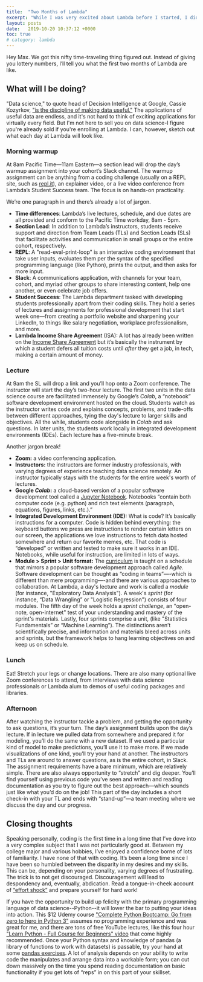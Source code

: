 ```yaml
---
title:  "Two Months of Lambda"
excerpt: "While I was very excited about Lambda before I started, I didn't quite know what each day would *look like*. Here are the nuts and bolts of most days at Lambda."
layout: posts
date:   2019-10-20 10:37:12 +0000
toc: true
# category: lambda
---
```


Hey Max. We got this nifty time-traveling thing figured out. Instead of giving you lottery numbers, I’ll tell you what the first two months of Lambda are like. 

## What will I be doing?
"Data science," to quote head of Decision Intelligence at Google, Cassie Kozyrkov, ["is the discipline of making data useful."](https://hackernoon.com/what-on-earth-is-data-science-eb1237d8cb37) The applications of useful data are endless, and it's not hard to think of exciting applications for virtually every field. But I'm not here to sell you on data science-I figure you're already sold if you're enrolling at Lambda. I can, however, sketch out what each day at Lambda will look like.

### Morning warmup
At 8am Pacific Time—11am Eastern—a section lead will drop the day’s warmup assignment into your cohort’s Slack channel. The warmup assignment can be anything from a coding challenge (usually on a REPL site, such as [repl.it](https://repl.it/repls/OldfashionedPolishedArchitects)), an explainer video, or a live video conference from Lambda’s Student Success team. The focus is on hands-on practicality.

We’re one paragraph in and there’s already a lot of jargon.  
- **Time differences**: Lambda’s live lectures, schedule, and due dates are all provided and conform to the Pacific Time workday, 8am - 5pm.  
- **Section Lead**: In addition to Lambda’s instructors, students receive support and direction from Team Leads (TLs) and Section Leads (SLs) that facilitate activities and communication in small groups or the entire cohort, respectively.  
- **REPL**: A "read-eval-print-loop" is an interactive coding environment that take user inputs, evaluates them per the syntax of the specified programming language (like Python), prints the output, and then asks for more input. 
- **Slack**: A communications application, with channels for your team, cohort, and myriad other groups to share interesting content, help one another, or even celebrate job offers.  
- **Student Success**: The Lambda department tasked with developing students professionally apart from their coding skills. They hold a series of lectures and assignments for professional development that start week one—from creating a portfolio website and sharpening your LinkedIn, to things like salary negotiation, workplace professionalism, and more.   
- **Lambda Income Share Agreemen**t (ISA): A lot has already been written on the [Income Share Agreement](https://lambdaschool.com/isa) but it’s basically the instrument by which a student defers all tuition costs until _after_ they get a job, in tech, making a certain amount of money.  

### Lecture
At 9am the SL will drop a link and you’ll hop onto a Zoom conference. The instructor will start the day’s two-hour lecture. The first two units in the data science course are facilitated immensely by Google’s _Colab_, a “notebook” software development environment hosted on the cloud. Students watch as the instructor writes code and explains concepts, problems, and trade-offs between different approaches, tying the day's lecture to larger skills and objectives. All the while, students code alongside in _Colab_ and ask questions. In later units, the students work locally in integrated development environments (IDEs). Each lecture has a five-minute break.

Another jargon break!  
- **Zoom:** a video conferencing application.  
- **Instructors:** the instructors are former industry professionals, with varying degrees of experience teaching data science remotely. An instructor typically stays with the students for the entire week's worth of lectures.  
- **Google _Colab_:** a cloud-based version of a popular software development tool called a [Jupyter Notebook](https://jupyter-notebook-beginner-guide.readthedocs.io/en/latest/what_is_jupyter.html). Notebooks “contain both computer code (e.g. python) and rich text elements (paragraph, equations, figures, links, etc.).”   
- **Integrated Development Environment (IDE):** What is code? It’s basically instructions for a computer. Code is hidden behind everything: the keyboard buttons we press are instructions to render certain letters on our screen, the applications we love instructions to fetch data hosted somewhere and return our favorite memes, etc. That code is “developed” or written and tested to make sure it works in an IDE. Notebooks, while useful for instruction, are limited in lots of ways.  
- **Module > Sprint > Unit format:** The [curriculum](https://lambdaschool.com/courses/data-science) is taught on a schedule that mirrors a popular software development approach called _Agile_. Software development can be thought as “coding in teams”—-which is different than mere programming—-and there are various approaches to collaboration. At Lambda, a day's lecture and work is called a _module_ (for instance, "Exploratory Data Analysis"). A week's _sprint_ (for instance, “Data Wrangling” or "Logistic Regression") consists of four modules. The fifth day of the week holds a _sprint challenge_, an "open-note, open-internet" test of your understanding and mastery of the sprint's materials. Lastly, four sprints comprise a unit, (like "Statistics Fundamentals” or “Machine Learning”). The distinctions aren’t scientifically precise, and information and materials bleed across units and sprints, but the framework helps to hang learning objectives on and keep us on schedule.   

### Lunch
Eat! Stretch your legs or change locations. There are also many optional live Zoom conferences to attend, from interviews with data science professionals or Lambda alum to demos of useful coding packages and libraries.

### Afternoon
After watching the instructor tackle a problem, and getting the opportunity to ask questions, it’s your turn. The day’s assignment builds upon the day’s lecture. If in lecture we pulled data from somewhere and prepared it for modeling, you’ll do the same with a new dataset. If we used a particular kind of model to make predictions, you’ll use it to make more. If we made visualizations of one kind, you’ll try your hand at another. The instructors and TLs are around to answer questions, as is the entire cohort, in Slack. The assignment requirements have a bare minimum, which are relatively simple. There are also always opportunity to “stretch” and dig deeper. You’ll find yourself using previous code you’ve seen and written and reading documentation as you try to figure out the best approach—which sounds just like what you’d do on the job!  This part of the day includes a short check-in with your TL and ends with “stand-up”—a team meeting where we discuss the day and our progress. 

## Closing thoughts
Speaking personally, coding is the first time in a long time that I’ve dove into a very complex subject that I was not particularly good at. Between my college major and various hobbies, I’ve enjoyed a confidence borne of lots of familiarity. I have none of that with coding. It’s been a long time since I have been so humbled between the disparity in my desires and my skills. This can be, depending on your personality, varying degrees of frustrating. The trick is to not get discouraged. Discouragement will lead to despondency and, eventually, abdication. Read a tongue-in-cheek account of [“effort shock”](https://www.cracked.com/article_18544_how-the-karate-kid-ruined-modern-world.html) and prepare yourself for hard work!

If you have the opportunity to build up felicity with the primary programming language of data science--Python--it will lower the bar to putting your ideas into action. This $12 Udemy course ["Complete Python Bootcamp: Go from zero to hero in Python 3"](https://www.udemy.com/course/complete-python-bootcamp/) assumes no programming experience and was great for me, and there are tons of free YouTube lectures, like this four hour ["Learn Python - Full Course for Beginners" video](https://www.youtube.com/watch?v=rfscVS0vtbw) that come highly recommended. Once your Python syntax and knowledge of pandas (a library of functions to work with datasets) is passable, try your hand at some [pandas exercises](https://github.com/guipsamora/pandas_exercises). A lot of analysis depends on your ability to write code the manipulates and arrange data into a workable form; you can cut down massively on the time you spend reading documentation on basic functionality if you get lots of “reps” in on this part of your skillset.